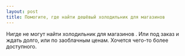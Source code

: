```yaml
---
layout: post 
title: Помогите, где найти дешёвый холодильник для магазинов 
--- 
```

Нигде не могут найти холодильник для магазинов . Или под заказ и ждать долго, или по заоблачным ценам. Хочется чего-то более доступного.